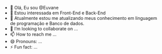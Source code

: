 - 👋 Olá, Eu sou @Euvane
- 👀 Estou interessada em Front-End e Back-End
- 🌱 Atualmente estou me atualizando meus conhecimento em linguagem de programação e Banco de dados.
- 💞️ I’m looking to collaborate on ...
- 📫 How to reach me ...
- 😄 Pronouns: ...
- ⚡ Fun fact: ...

<!---
Euvane/Euvane is a ✨ special ✨ repository because its `README.md` (this file) appears on your GitHub profile.
You can click the Preview link to take a look at your changes.
--->
